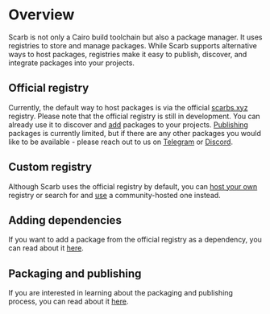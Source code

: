 # Overview

Scarb is not only a Cairo build toolchain but also a package manager.
It uses registries to store and manage packages.
While Scarb supports alternative ways to host packages, registries make it easy to publish, discover, and integrate packages into your projects.

## Official registry

Currently, the default way to host packages is via the official [scarbs.xyz](https://scarbs.xyz) registry.
Please note that the official registry is still in development.
You can already use it to discover and [add](#adding-dependencies) packages to your projects.
[Publishing](#packaging-and-publishing) packages is currently limited, but if there are any other packages you would like to be available - please reach out to us on [Telegram](https://t.me/scarbs_xyz) or [Discord](https://discord.gg/7YXj4Z2).

## Custom registry

Although Scarb uses the official registry by default,
you can [host your own](./custom-registry) registry or search for and [use](./custom-registry#using-custom-registry) a community-hosted one instead.

## Adding dependencies

If you want to add a package from the official registry as a dependency, you can read about it [here](./../reference/specifying-dependencies#specifying-dependencies-from-official-registry).

## Packaging and publishing

If you are interested in learning about the packaging and publishing process, you can read about it [here](./packaging).
